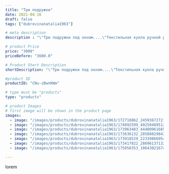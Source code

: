 ```yaml
---
title: "Три подружки"
date: 2021-04-16
draft: false
tags: ["dubrovinanatalia1963"]

# meta description
description : "\"Три подружки под окном....\"Текстильная кукла ручной работы,высота38 см.Голова поворачивается,ручки и ножки подвижны,ждёт свою новую маму."

# product Price
price: "3000"
priceBefore: "3600.0"

# Product Short Description
shortDescription: "\"Три подружки под окном....\"Текстильная кукла ручной работы,высота38 см.Голова поворачивается,ручки и ножки подвижны,ждёт свою новую маму."

#product ID
productID: "CNu-zBwnKWm"

# type must be "products"
type: "products"

# product Images
# first image will be shown in the product page
images:
  - image: "/images/products/dubrovinanatalia1963/172718862_245936727217058_5346641234092741402_n.jpg"
  - image: "/images/products/dubrovinanatalia1963/174092599_492504895125469_2121896279810667752_n.jpg"
  - image: "/images/products/dubrovinanatalia1963/173963483_444009616696069_2973482662332389554_n.jpg"
  - image: "/images/products/dubrovinanatalia1963/173636132_2858802984372096_3136952053303285002_n.jpg"
  - image: "/images/products/dubrovinanatalia1963/173918529_223398669544367_1963744287134227916_n.jpg"
  - image: "/images/products/dubrovinanatalia1963/173417822_2869613713308725_8048534994784531396_n.jpg"
  - image: "/images/products/dubrovinanatalia1963/175058353_1064302167413373_8700258698963666191_n.jpg"

---
```

lorem
